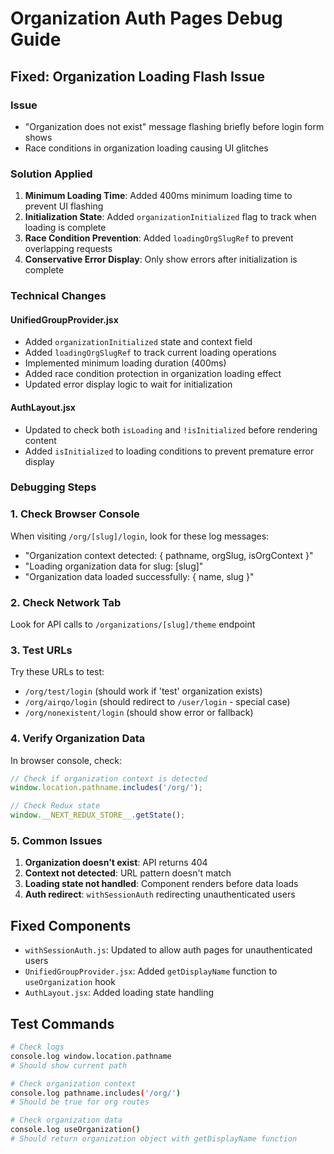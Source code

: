 # Organization Auth Pages Debug Guide

## Fixed: Organization Loading Flash Issue

### Issue

- "Organization does not exist" message flashing briefly before login form shows
- Race conditions in organization loading causing UI glitches

### Solution Applied

1. **Minimum Loading Time**: Added 400ms minimum loading time to prevent UI flashing
2. **Initialization State**: Added `organizationInitialized` flag to track when loading is complete
3. **Race Condition Prevention**: Added `loadingOrgSlugRef` to prevent overlapping requests
4. **Conservative Error Display**: Only show errors after initialization is complete

### Technical Changes

#### UnifiedGroupProvider.jsx

- Added `organizationInitialized` state and context field
- Added `loadingOrgSlugRef` to track current loading operations
- Implemented minimum loading duration (400ms)
- Added race condition protection in organization loading effect
- Updated error display logic to wait for initialization

#### AuthLayout.jsx

- Updated to check both `isLoading` and `!isInitialized` before rendering content
- Added `isInitialized` to loading conditions to prevent premature error display

### Debugging Steps

### 1. Check Browser Console

When visiting `/org/[slug]/login`, look for these log messages:

- "Organization context detected: { pathname, orgSlug, isOrgContext }"
- "Loading organization data for slug: [slug]"
- "Organization data loaded successfully: { name, slug }"

### 2. Check Network Tab

Look for API calls to `/organizations/[slug]/theme` endpoint

### 3. Test URLs

Try these URLs to test:

- `/org/test/login` (should work if 'test' organization exists)
- `/org/airqo/login` (should redirect to `/user/login` - special case)
- `/org/nonexistent/login` (should show error or fallback)

### 4. Verify Organization Data

In browser console, check:

```javascript
// Check if organization context is detected
window.location.pathname.includes('/org/');

// Check Redux state
window.__NEXT_REDUX_STORE__.getState();
```

### 5. Common Issues

1. **Organization doesn't exist**: API returns 404
2. **Context not detected**: URL pattern doesn't match
3. **Loading state not handled**: Component renders before data loads
4. **Auth redirect**: `withSessionAuth` redirecting unauthenticated users

## Fixed Components

- `withSessionAuth.js`: Updated to allow auth pages for unauthenticated users
- `UnifiedGroupProvider.jsx`: Added `getDisplayName` function to `useOrganization` hook
- `AuthLayout.jsx`: Added loading state handling

## Test Commands

```bash
# Check logs
console.log window.location.pathname
# Should show current path

# Check organization context
console.log pathname.includes('/org/')
# Should be true for org routes

# Check organization data
console.log useOrganization()
# Should return organization object with getDisplayName function
```
